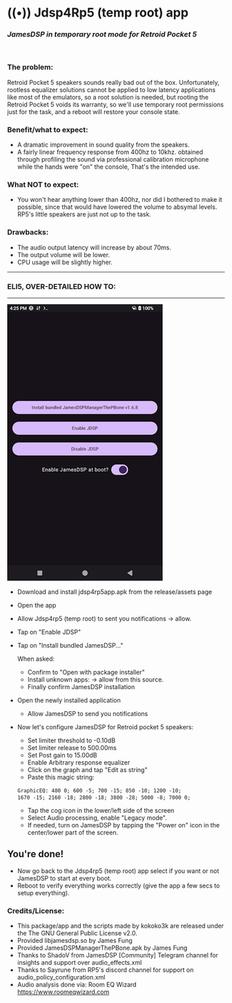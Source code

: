 # ((•)) Jdsp4Rp5 (temp root) app 
### *JamesDSP in temporary root mode for Retroid Pocket 5*

<br>

### The problem:
Retroid Pocket 5 speakers sounds really bad out of the box.
Unfortunately, rootless equalizer solutions cannot be applied to low latency
applications like most of the emulators, so a root solution is needed,
but rooting the Retroid Pocket 5 voids its warranty, so we'll use temporary root permissions just for the task, and a reboot will restore your console state.

### Benefit/what to expect:
* A dramatic improvement in sound quality from the speakers.
* A fairly linear frequency response from 400hz to 10khz.
obtained through profiling the sound via professional calibration 
microphone while the hands were "on" the console, That's the intended use.

### What NOT to expect:
* You won't hear anything lower than 400hz, nor did I bothered to
make it possible, since that would have lowered the volume
to absymal levels. RP5's little speakers are just not up to the task.

### Drawbacks:
* The audio output latency will increase by about 70ms.
* The output volume will be lower.
* CPU usage will be slightly higher.

-----------------------------
### **ELI5, OVER-DETAILED HOW TO:**
-----------------------------
![ ](https://github.com/kokoko3k/jdsp4rp5.app/blob/main/repo_images/shot1.jpg?raw=true)

* Download and install jdsp4rp5app.apk
from the release/assets page
* Open the app
* Allow Jdsp4rp5 (temp root) to sent you notifications -> allow.

* Tap on "Enable JDSP"

* Tap on "Install bundled JamesDSP..."

	When asked:
	* Confirm to "Open with package installer"
	* Install unknown apps: -> allow from this source.
	* Finally confirm JamesDSP installation
	

* Open the newly installed application
	* Allow JamesDSP to send you notifications

* Now let's configure JamesDSP for Retroid pocket 5 speakers:
	* Set limiter threshold to -0.10dB
	* Set limiter release to 500.00ms
	* Set Post gain to 15.00dB
	* Enable Arbitrary response equalizer
	* Click on the graph and tap "Edit as string"
	* Paste this magic string:<br>
	```
  	GraphicEQ: 480 0; 600 -5; 700 -15; 850 -10; 1200 -10;
  	1670 -15; 2160 -18; 2800 -18; 3800 -28; 5000 -8; 7000 0;
	```
	* Tap the cog icon in the lower/left side of the screen
	* Select Audio processing, enable "Legacy mode".
	* If needed, turn on JamesDSP by tapping the "Power on" icon in the center/lower part of the screen.
	  
## You're done! <br>
* Now go back to the Jdsp4rp5 (temp root) app select if you want or not JamesDSP to start at every boot. <br>
* Reboot to verify everything works correctly (give the app a few secs to setup everything).


### Credits/License:
* This package/app and the scripts made by kokoko3k are released under the 
The GNU General Public License v2.0.
* Provided libjamesdsp.so by James Fung 
* Provided JamesDSPManagerThePBone.apk by James Fung
* Thanks to ShadoV from JamesDSP [Community] Telegram channel
for insights and support over audio_effects.xml
* Thanks to Sayrune from RP5's discord channel
for support on audio_policy_configuration.xml
* Audio analysis done via: Room EQ Wizard https://www.roomeqwizard.com
